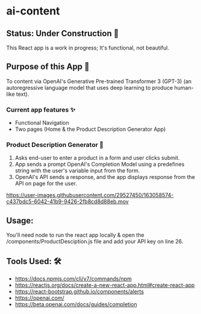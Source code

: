 # ai-content

## Status: Under Construction 🚧

This React app is a work in progress; It's functional, not beautiful. 

## Purpose of this App 🤖

To content via OpenAI's Generative Pre-trained Transformer 3 (GPT-3) (an autoregressive language model that uses deep learning to produce human-like text).

### Current app features ✨

- Functional Navigation
- Two pages (Home & the Product Description Generator App)

### Product Description Generator 🛒

1. Asks end-user to enter a product in a form and user clicks submit.
2. App sends a prompt OpenAI's Completion Model using a predefines string with the user's variable input from the form.
3. OpenAI's API sends a response, and the app displays response from the API on page for the user.


https://user-images.githubusercontent.com/29527450/163058574-c437bdc5-6042-41b9-9426-2fb8cd8d88eb.mov

## Usage: 

You'll need node to run the react app locally & open the /components/ProductDesciption.js file and add your API key on line 26.

## Tools Used: 🛠️

- https://docs.npmjs.com/cli/v7/commands/npm
- https://reactjs.org/docs/create-a-new-react-app.html#create-react-app
- https://react-bootstrap.github.io/components/alerts
- https://openai.com/ 
- https://beta.openai.com/docs/guides/completion
